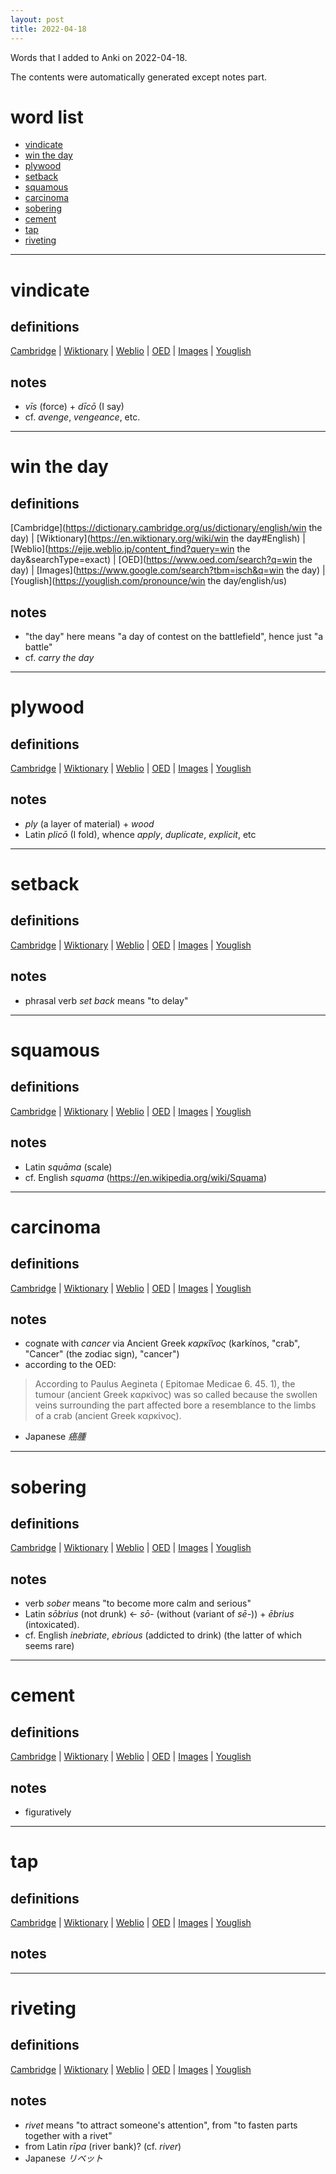 ```yaml
---
layout: post
title: 2022-04-18
---
```


Words that I added to Anki on 2022-04-18.

The contents were automatically generated except notes part.
# word list
- [vindicate](#vindicate)
- [win the day](#win-the-day)
- [plywood](#plywood)
- [setback](#setback)
- [squamous](#squamous)
- [carcinoma](#carcinoma)
- [sobering](#sobering)
- [cement](#cement)
- [tap](#tap)
- [riveting](#riveting)

---

# vindicate
## definitions
[Cambridge](https://dictionary.cambridge.org/us/dictionary/english/vindicate)
|
[Wiktionary](https://en.wiktionary.org/wiki/vindicate#English)
|
[Weblio](https://ejje.weblio.jp/content_find?query=vindicate&searchType=exact)
|
[OED](https://www.oed.com/search?q=vindicate)
|
[Images](https://www.google.com/search?tbm=isch&q=vindicate)
|
[Youglish](https://youglish.com/pronounce/vindicate/english/us)

## notes
- *vīs* (force) + *dīcō* (I say)
- cf. *avenge*, *vengeance*, etc.

---

# win the day
## definitions
[Cambridge](https://dictionary.cambridge.org/us/dictionary/english/win the day)
|
[Wiktionary](https://en.wiktionary.org/wiki/win the day#English)
|
[Weblio](https://ejje.weblio.jp/content_find?query=win the day&searchType=exact)
|
[OED](https://www.oed.com/search?q=win the day)
|
[Images](https://www.google.com/search?tbm=isch&q=win the day)
|
[Youglish](https://youglish.com/pronounce/win the day/english/us)

## notes
- "the day" here means "a day of contest on the battlefield", hence just "a battle"
- cf. *carry the day*

---

# plywood
## definitions
[Cambridge](https://dictionary.cambridge.org/us/dictionary/english/plywood)
|
[Wiktionary](https://en.wiktionary.org/wiki/plywood#English)
|
[Weblio](https://ejje.weblio.jp/content_find?query=plywood&searchType=exact)
|
[OED](https://www.oed.com/search?q=plywood)
|
[Images](https://www.google.com/search?tbm=isch&q=plywood)
|
[Youglish](https://youglish.com/pronounce/plywood/english/us)

## notes
- *ply* (a layer of material) + *wood*
- Latin *plicō* (I fold), whence *apply*, *duplicate*, *explicit*, etc

---

# setback
## definitions
[Cambridge](https://dictionary.cambridge.org/us/dictionary/english/setback)
|
[Wiktionary](https://en.wiktionary.org/wiki/setback#English)
|
[Weblio](https://ejje.weblio.jp/content_find?query=setback&searchType=exact)
|
[OED](https://www.oed.com/search?q=setback)
|
[Images](https://www.google.com/search?tbm=isch&q=setback)
|
[Youglish](https://youglish.com/pronounce/setback/english/us)

## notes
- phrasal verb *set back* means "to delay"

---

# squamous
## definitions
[Cambridge](https://dictionary.cambridge.org/us/dictionary/english/squamous)
|
[Wiktionary](https://en.wiktionary.org/wiki/squamous#English)
|
[Weblio](https://ejje.weblio.jp/content_find?query=squamous&searchType=exact)
|
[OED](https://www.oed.com/search?q=squamous)
|
[Images](https://www.google.com/search?tbm=isch&q=squamous)
|
[Youglish](https://youglish.com/pronounce/squamous/english/us)

## notes
- Latin *squāma* (scale)
- cf. English *squama* (<https://en.wikipedia.org/wiki/Squama>)

---

# carcinoma
## definitions
[Cambridge](https://dictionary.cambridge.org/us/dictionary/english/carcinoma)
|
[Wiktionary](https://en.wiktionary.org/wiki/carcinoma#English)
|
[Weblio](https://ejje.weblio.jp/content_find?query=carcinoma&searchType=exact)
|
[OED](https://www.oed.com/search?q=carcinoma)
|
[Images](https://www.google.com/search?tbm=isch&q=carcinoma)
|
[Youglish](https://youglish.com/pronounce/carcinoma/english/us)

## notes
- cognate with *cancer* via Ancient Greek *καρκῐ́νος* (karkínos, "crab", "Cancer" (the zodiac sign), "cancer")
- according to the OED:
> According to Paulus Aegineta ( Epitomae Medicae 6. 45. 1), the tumour (ancient Greek καρκίνος) was so called because the swollen veins surrounding the part affected bore a resemblance to the limbs of a crab (ancient Greek καρκίνος).
- Japanese *癌腫*

---

# sobering
## definitions
[Cambridge](https://dictionary.cambridge.org/us/dictionary/english/sobering)
|
[Wiktionary](https://en.wiktionary.org/wiki/sobering#English)
|
[Weblio](https://ejje.weblio.jp/content_find?query=sobering&searchType=exact)
|
[OED](https://www.oed.com/search?q=sobering)
|
[Images](https://www.google.com/search?tbm=isch&q=sobering)
|
[Youglish](https://youglish.com/pronounce/sobering/english/us)

## notes
- verb *sober* means "to become more calm and serious"
- Latin *sōbrius* (not drunk) <- *sō-* (without (variant of *sē-*)) + *ēbrius* (intoxicated).
- cf. English *inebriate*, *ebrious* (addicted to drink) (the latter of which seems rare)

---

# cement
## definitions
[Cambridge](https://dictionary.cambridge.org/us/dictionary/english/cement)
|
[Wiktionary](https://en.wiktionary.org/wiki/cement#English)
|
[Weblio](https://ejje.weblio.jp/content_find?query=cement&searchType=exact)
|
[OED](https://www.oed.com/search?q=cement)
|
[Images](https://www.google.com/search?tbm=isch&q=cement)
|
[Youglish](https://youglish.com/pronounce/cement/english/us)

## notes
- figuratively

---

# tap
## definitions
[Cambridge](https://dictionary.cambridge.org/us/dictionary/english/tap)
|
[Wiktionary](https://en.wiktionary.org/wiki/tap#English)
|
[Weblio](https://ejje.weblio.jp/content_find?query=tap&searchType=exact)
|
[OED](https://www.oed.com/search?q=tap)
|
[Images](https://www.google.com/search?tbm=isch&q=tap)
|
[Youglish](https://youglish.com/pronounce/tap/english/us)

## notes

---

# riveting
## definitions
[Cambridge](https://dictionary.cambridge.org/us/dictionary/english/riveting)
|
[Wiktionary](https://en.wiktionary.org/wiki/riveting#English)
|
[Weblio](https://ejje.weblio.jp/content_find?query=riveting&searchType=exact)
|
[OED](https://www.oed.com/search?q=riveting)
|
[Images](https://www.google.com/search?tbm=isch&q=riveting)
|
[Youglish](https://youglish.com/pronounce/riveting/english/us)

## notes
- *rivet* means "to attract someone's attention", from "to fasten parts together with a rivet"
- from Latin *rīpa* (river bank)? (cf. *river*)
- Japanese *リベット*

